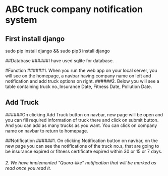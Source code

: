 # ABC truck company notification system
## First install django 
sudo pip install django && sudo pip3 install django

##Database
######I have used sqlite for database.

#Function
######1. When you run the web app on your local server, you will see on the homepage, a navbar having company name on left and notification and add truck options on right.
######2. Below you will see a table containing truck no.,Insurance Date, Fitness Date, Pollution Date. 

## Add Truck
 ######On clicking Add Truck button on navbar, new page will be open and you can fill required information of truck there and click on submit button. And you can add as many trucks as you want. You can click on company name on navbar to return to homepage.
 
##Notification 
######1. On clicking Notification button on navbar, on the new page you can see the notifications of the truck no.s, that are going to be insurance expired or fitness certificate expired within 30 or 15 or 7 days.
###### 2. We have implemented "Quora-like” notification that will be marked as read once you read it.

